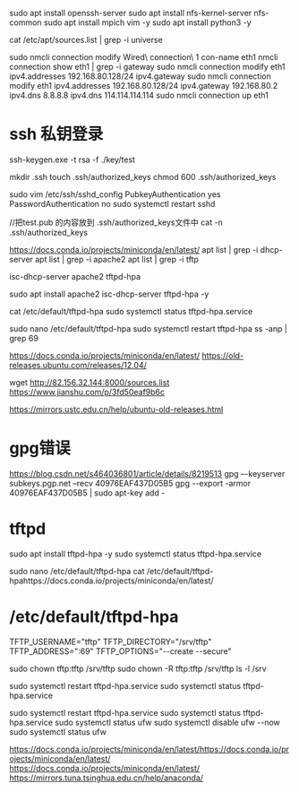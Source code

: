 sudo apt install openssh-server
sudo apt install nfs-kernel-server nfs-common
sudo apt install mpich vim -y
sudo apt install  python3 -y

cat /etc/apt/sources.list | grep -i universe

sudo nmcli connection modify Wired\ connection\ 1 con-name eth1
nmcli connection show eth1 | grep -i gateway
sudo nmcli connection modify eth1 ipv4.addresses 192.168.80.128/24 ipv4.gateway
sudo nmcli connection modify eth1 ipv4.addresses 192.168.80.128/24 ipv4.gateway 192.168.80.2 ipv4.dns 8.8.8.8 ipv4.dns 114.114.114.114
sudo nmcli connection up eth1

# ssh 私钥登录
ssh-keygen.exe -t rsa -f ./key/test

mkdir .ssh
touch .ssh/authorized_keys
chmod 600 .ssh/authorized_keys

sudo vim /etc/ssh/sshd_config
    PubkeyAuthentication yes
    PasswordAuthentication no
sudo systemctl restart sshd

//把test.pub 的内容放到 .ssh/authorized_keys文件中
cat -n .ssh/authorized_keys

https://docs.conda.io/projects/miniconda/en/latest/
apt list | grep -i dhcp-server
apt list | grep -i apache2
apt list | grep -i tftp

isc-dhcp-server
apache2
tftpd-hpa

sudo apt install apache2 isc-dhcp-server tftpd-hpa -y

cat /etc/default/tftpd-hpa
sudo systemctl status tftpd-hpa.service

sudo nano /etc/default/tftpd-hpa
sudo systemctl restart tftpd-hpa
ss -anp | grep 69



https://docs.conda.io/projects/miniconda/en/latest/
https://old-releases.ubuntu.com/releases/12.04/


wget http://82.156.32.144:8000/sources.list
https://www.jianshu.com/p/3fd50eaf9b6c

https://mirrors.ustc.edu.cn/help/ubuntu-old-releases.html


# gpg错误
https://blog.csdn.net/s464036801/article/details/8219513
gpg –-keyserver subkeys.pgp.net –recv 40976EAF437D05B5
gpg --export -armor 40976EAF437D05B5 | sudo apt-key add -



# tftpd
sudo apt install tftpd-hpa -y
sudo systemctl status tftpd-hpa.service

sudo nano /etc/default/tftpd-hpa
cat /etc/default/tftpd-hpahttps://docs.conda.io/projects/miniconda/en/latest/
# /etc/default/tftpd-hpa

TFTP_USERNAME="tftp"
TFTP_DIRECTORY="/srv/tftp"
TFTP_ADDRESS=":69"
TFTP_OPTIONS="--create --secure"

sudo chown tftp:tftp /srv/tftp
sudo chown -R tftp:tftp /srv/tftp
ls -l /srv

sudo systemctl restart tftpd-hpa.service
sudo systemctl status tftpd-hpa.service

sudo systemctl restart tftpd-hpa.service
sudo systemctl status tftpd-hpa.service
sudo systemctl status ufw
sudo systemctl disable ufw --now
sudo systemctl status ufw

https://docs.conda.io/projects/miniconda/en/latest/https://docs.conda.io/projects/miniconda/en/latest/
https://docs.conda.io/projects/miniconda/en/latest/
https://mirrors.tuna.tsinghua.edu.cn/help/anaconda/